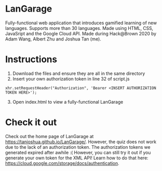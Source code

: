 # LanGarage
Fully-functional web application that introduces gamified learning of new languages. Supports more than 30 languages. Made using HTML, CSS, JavaSript and the Google Cloud API. Made during Hack@Brown 2020 by Adam Wang, Albert Zhu and Joshua Tan (me).

# Instructions
1. Download the files and ensure they are all in the same directory
2. Insert your own authorization token in line 32 of script.js
```
xhr.setRequestHeader("Authorization", 'Bearer <INSERT AUTHORIZATION TOKEN HERE>');
```
3. Open index.html to view a fully-functional LanGarage

# Check it out
Check out the home page of LanGarage at https://tanjoshua.github.io/LanGarage/. However, the quiz does not work due to the lack of an authorization token. The authorization tokens we generated expired after awhile :( However, you can still try it out if you generate your own token for the XML API! Learn how to do that here: https://cloud.google.com/storage/docs/authentication.
